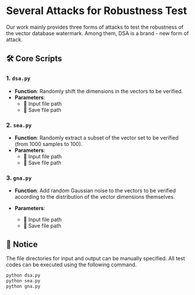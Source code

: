 # Several Attacks for Robustness Test

Our work mainly provides three forms of attacks to test the robustness of the vector database watermark. Among them, DSA is a brand - new form of attack.

## 🛠 Core Scripts

### 1. `dsa.py`
- **Function**: Randomly shift the dimensions in the vectors to be verified.
- **Parameters**:
  - 🔄 Input file path
  - 🔄 Save file path

### 2. `sea.py`
- **Function**: Randomly extract a subset of the vector set to be verified (from 1000 samples to 100).
- **Parameters**:
  - 🔄 Input file path
  - 🔄 Save file path

### 3. `gna.py`
- **Function**: Add random Gaussian noise to the vectors to be verified according to the distribution of the vector dimensions themselves.

- **Parameters**:
  - 🔄 Input file path
  - 🔄 Save file path

## 🔌 Notice

The file directories for input and output can be manually specified. All test codes can be executed using the following command.

```python
python dsa.py
python sea.py
python gna.py
```


<!--## ⚠️ Important Notice

Due to equipment failure, the following scripts are currently temporarily unavailable and will be added to the repository soon:

- sample.py (to be added shortly)
- judge.py (to be added shortly)
-->
